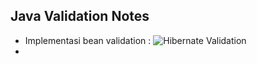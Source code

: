 ## Java Validation Notes

* Implementasi bean validation : ![Hibernate Validation](hibernate.org/validator)
* 